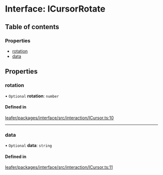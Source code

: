 # Interface: ICursorRotate

## Table of contents

### Properties

- [rotation](ICursorRotate.md#rotation)
- [data](ICursorRotate.md#data)

## Properties

### rotation

• `Optional` **rotation**: `number`

#### Defined in

[leafer/packages/interface/src/interaction/ICursor.ts:10](https://github.com/leaferjs/leafer/blob/8d161c2/packages/interface/src/interaction/ICursor.ts#L10)

___

### data

• `Optional` **data**: `string`

#### Defined in

[leafer/packages/interface/src/interaction/ICursor.ts:11](https://github.com/leaferjs/leafer/blob/8d161c2/packages/interface/src/interaction/ICursor.ts#L11)
